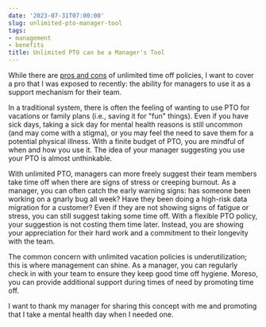 ```yaml
---
date: '2023-07-31T07:00:00'
slug: unlimited-pto-manager-tool
tags:
- management
- benefits
title: Unlimited PTO can be a Manager's Tool
---
```


While there are [pros and cons](https://www.bamboohr.com/blog/benefits-limitations-unlimited-vacation) of unlimited time off policies, I want to cover a pro that I was exposed to recently: the ability for managers to use it as a support mechanism for their team.

In a traditional system, there is often the feeling of wanting to use PTO for vacations or family plans (i.e., saving it for "fun" things). Even if you have sick days, taking a sick day for mental health reasons is still uncommon (and may come with a stigma), or you may feel the need to save them for a potential physical illness. With a finite budget of PTO, you are mindful of when and how you use it. The idea of your manager suggesting you use your PTO is almost unthinkable.

With unlimited PTO, managers can more freely suggest their team members take time off when there are signs of stress or creeping burnout. As a manager, you can often catch the early warning signs: has someone been working on a gnarly bug all week? Have they been doing a high-risk data migration for a customer? Even if they are not showing signs of fatigue or stress, you can still suggest taking some time off. With a flexible PTO policy, your suggestion is not costing them time later. Instead, you are showing your appreciation for their hard work and a commitment to their longevity with the team.

The common concern with unlimited vacation policies is underutilization; this is where management can shine. As a manager, you can regularly check in with your team to ensure they keep good time off hygiene. Moreso, you can provide additional support during times of need by promoting time off.

I want to thank my manager for sharing this concept with me and promoting that I take a mental health day when I needed one.
